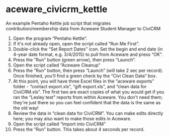 # aceware_civicrm_kettle
An example Pentaho Kettle job script that migrates contribution/membership data from Aceware Student Manager to CiviCRM

1. Open the program “Pentaho Kettle”.
2. If it's not already open, open the script called “Run Me First”.
3. Double-click the “Set Report Dates” icon.  Set the begin and end date (in 4-year date format, e.g. 3/4/2015) to pull from Aceware and press “OK”.
4. Press the “Run” button (green arrow), then press “Launch”.
5. Open the script called “Aceware Cleanup”
6. Press the “Run” button, then press “Launch” (will take 2 sec per record). Once finished, you’ll find a green check by the “Civi Clean Data” box.
7. At this point, you will have three Excel files in the “aceware exports” folder - “contact export.xls”, “gift export.xls”, and “clean data for CiviCRM.xls”.  The first two are exact copies of what you would get if you ran the “Lesley test” reports from within Aceware.  You don't need them; they're just there so you can feel confident that the data is the same as the old way!
8. Review the data in “clean data for CiviCRM”.  You can make edits directly here; you may also want to make those edits in Aceware.
9. Open the script called “Import into CiviCRM”
10. Press the “Run” button.  This takes about 4 seconds per record.
